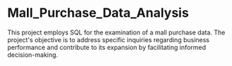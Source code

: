 # Mall_Purchase_Data_Analysis
This project employs SQL for the examination of a mall purchase data. The project's objective is to address specific inquiries regarding business performance and contribute to its expansion by facilitating informed decision-making.
